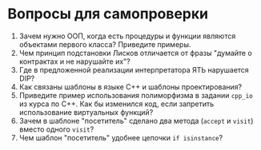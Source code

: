 # Вопросы для самопроверки
1. Зачем нужно ООП, когда есть процедуры и функции являются объектами первого класса? Приведите примеры.
1. Чем принцип подстановки Лисков отличается от фразы "думайте о контрактах и не нарушайте их"?
1. Где в предложенной реализации интерпретатора ЯТЬ нарушается DIP?
1. Как связаны шаблоны в языке C++ и шаблоны проектирования?
1. Приведите пример использования полиморфизма в задании `cpp_io` из курса по C++. Как бы изменился код, если запретить использование виртуальных функций?
1. Зачем в шаблоне "посетитель" сделано два метода (`accept` и `visit`) вместо одного `visit`?
1. Чем шаблон "посетитель" удобнее цепочки `if isinstance`?
